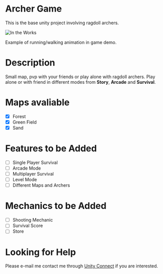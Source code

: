  # Archer Game
This is the base unity project involving ragdoll archers.

![In the Works](https://media.giphy.com/media/2A525RqZDVNlAL0fmj/giphy.gif)

Example of running/walking animation in game demo.

# Description  
Small map, pvp with your friends or play alone with ragdoll archers. Play alone or with friend in different modes from **Story**, **Arcade** and **Survival**. 

# Maps avaliable
- [X] Forest
- [X] Green Field
- [X] Sand

# Features to be Added
- [ ] Single Player Survival  
- [ ] Arcade Mode  
- [ ] Multiplayer Survival  
- [ ] Level Mode  
- [ ] Different Maps and Archers  

# Mechanics to be Added
- [ ] Shooting Mechanic
- [ ] Survival Score
- [ ] Store

# Looking for Help
Please e-mail me contact me through [Unity Connect](https://connect.unity.com/u/586d82c032b306001884c0a0) if you are interested. 
